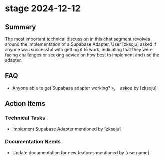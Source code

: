 # stage 2024-12-12

## Summary
The most important technical discussion in this chat segment revolves around the implementation of a Supabase Adapter. User [zksoju] asked if anyone was successful with getting it to work, indicating that they were facing challenges or seeking advice on how best to implement and use the adapter.

## FAQ
- Anyone able to get Supabase adapter working? »,    asked by [zksoju]

## Action Items

### Technical Tasks
- Implement Supabase Adapter mentioned by [zksoju]

### Documentation Needs
- Update documentation for new features mentioned by [username]